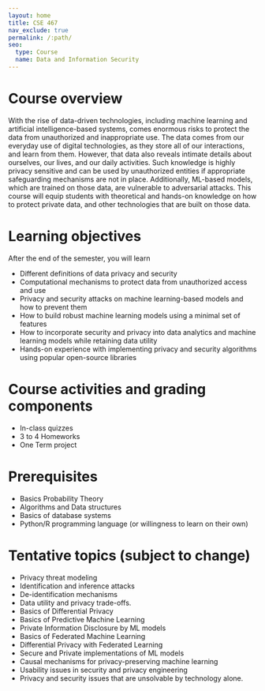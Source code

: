 ```yaml
---
layout: home
title: CSE 467 
nav_exclude: true
permalink: /:path/
seo:
  type: Course
  name: Data and Information Security
---
```


# Course overview

With the rise of data-driven technologies, including machine learning and artificial intelligence-based systems, comes enormous risks to protect the data from unauthorized and inappropriate use. The data comes from our everyday use of digital technologies, as they store all of our interactions, and learn from them. However, that data also reveals intimate details about ourselves, our lives, and our daily activities. Such knowledge is highly privacy sensitive and can be used by unauthorized entities if appropriate safeguarding mechanisms  are not in place. Additionally, ML-based models, which are trained on those data, are vulnerable to adversarial attacks. This course will equip students with theoretical and hands-on knowledge on how to protect private data, and other technologies that are built on those data.

# Learning objectives
After the end of the semester, you will learn
- Different definitions of data privacy and security
- Computational mechanisms to protect data from unauthorized access and use
- Privacy and security attacks on machine learning-based models and how to prevent them
- How to build robust machine learning models using a minimal set of features
- How to incorporate security and privacy into data analytics and machine learning models while retaining data utility
- Hands-on experience with implementing privacy and security algorithms using popular open-source libraries


# Course activities and grading components
- In-class quizzes
- 3 to 4 Homeworks
- One Term project

# Prerequisites

- Basics Probability Theory
- Algorithms and Data structures
- Basics of database systems
- Python/R programming language (or willingness to learn on their own)

# Tentative topics (subject to change)
- Privacy threat modeling
- Identification and inference attacks
- De-identification mechanisms
- Data utility and privacy trade-offs.
- Basics of Differential Privacy
- Basics of Predictive Machine Learning
- Private Information Disclosure by ML models
- Basics of Federated Machine Learning
- Differential Privacy with Federated Learning
- Secure and Private implementations of ML models
- Causal mechanisms for privacy-preserving machine learning
- Usability issues in security and privacy engineering
- Privacy and security issues that are unsolvable by technology alone.
